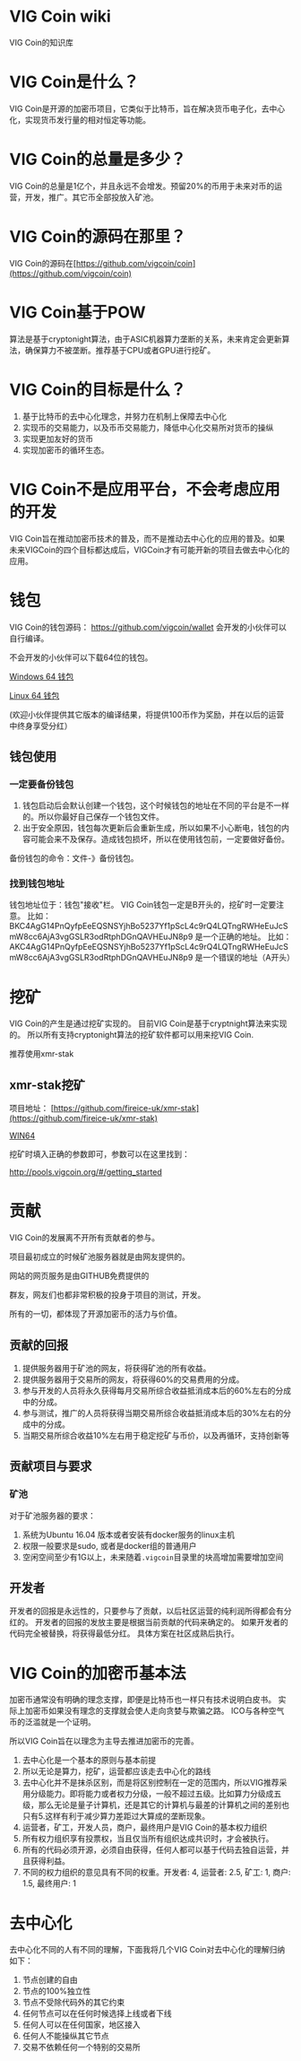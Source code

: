 # VIG Coin wiki
VIG Coin的知识库

# VIG Coin是什么？

VIG Coin是开源的加密币项目，它类似于比特币，旨在解决货币电子化，去中心化，实现货币发行量的相对恒定等功能。

# VIG Coin的总量是多少？

VIG Coin的总量是1亿个，并且永远不会增发。预留20%的币用于未来对币的运营，开发，推广。其它币全部投放入矿池。


# VIG Coin的源码在那里？

VIG Coin的源码在[https://github.com/vigcoin/coin](https://github.com/vigcoin/coin)

# VIG Coin基于POW

算法是基于cryptonight算法，由于ASIC机器算力垄断的关系，未来肯定会更新算法，确保算力不被垄断。推荐基于CPU或者GPU进行挖矿。

# VIG Coin的目标是什么？

1. 基于比特币的去中心化理念，并努力在机制上保障去中心化
2. 实现币的交易能力，以及币币交易能力，降低中心化交易所对货币的操纵
3. 实现更加友好的货币
4. 实现加密币的循环生态。

# VIG Coin不是应用平台，不会考虑应用的开发

VIG Coin旨在推动加密币技术的普及，而不是推动去中心化的应用的普及。如果未来VIGCoin的四个目标都达成后，VIGCoin才有可能开新的项目去做去中心化的应用。

# 钱包

VIG Coin的钱包源码：
https://github.com/vigcoin/wallet
会开发的小伙伴可以自行编译。

不会开发的小伙伴可以下载64位的钱包。

[Windows 64 钱包](https://github.com/vigcoin/wallet/releases/download/1.0.0-a1/vigcoin-windows-64.zip)


[Linux 64 钱包](https://github.com/vigcoin/wallet/releases/download/1.0.0-a1/vigcoin-linux-64.zip)

(欢迎小伙伴提供其它版本的编译结果，将提供100币作为奖励，并在以后的运营中终身享受分红）

## 钱包使用

### 一定要备份钱包

1. 钱包启动后会默认创建一个钱包，这个时候钱包的地址在不同的平台是不一样的。所以你最好自己保存一个钱包文件。
2. 出于安全原因，钱包每次更新后会重新生成，所以如果不小心断电，钱包的内容可能会来不及保存。造成钱包损坏，所以在使用钱包前，一定要做好备份。

备份钱包的命令：文件-》备份钱包。

### 找到钱包地址

钱包地址位于：钱包"接收"栏。
VIG Coin钱包一定是B开头的，挖矿时一定要注意。
比如：BKC4AgG14PnQyfpEeEQSNSYjhBo5237Yf1pScL4c9rQ4LQTngRWHeEuJcSmW8cc6AjA3vgGSLR3odRtphDGnQAVHEuJN8p9
是一个正确的地址。
比如：AKC4AgG14PnQyfpEeEQSNSYjhBo5237Yf1pScL4c9rQ4LQTngRWHeEuJcSmW8cc6AjA3vgGSLR3odRtphDGnQAVHEuJN8p9
是一个错误的地址（A开头）

# 挖矿

VIG Coin的产生是通过挖矿实现的。
目前VIG Coin是基于cryptnight算法来实现的。
所以所有支持cryptonight算法的挖矿软件都可以用来挖VIG Coin.

推荐使用xmr-stak

## xmr-stak挖矿

项目地址：
[https://github.com/fireice-uk/xmr-stak](https://github.com/fireice-uk/xmr-stak)

[WIN64](https://github.com/fireice-uk/xmr-stak/releases/download/2.4.5/xmr-stak-win64.zip)

挖矿时填入正确的参数即可，参数可以在这里找到：

http://pools.vigcoin.org/#/getting_started

# 贡献

VIG Coin的发展离不开所有贡献者的参与。

项目最初成立的时候矿池服务器就是由网友提供的。

网站的网页服务是由GITHUB免费提供的

群友，网友们也都非常积极的投身于项目的测试，开发。

所有的一切，都体现了开源加密币的活力与价值。

## 贡献的回报

1. 提供服务器用于矿池的网友，将获得矿池的所有收益。
2. 提供服务器用于交易所的网友，将获得60%的交易费用的分成。
3. 参与开发的人员将永久获得每月交易所综合收益抵消成本后的60%左右的分成中的分成。
4. 参与测试，推广的人员将获得当期交易所综合收益抵消成本后的30%左右的分成中的分成。
5. 当期交易所综合收益10%左右用于稳定挖矿与币价，以及再循环，支持创新等


## 贡献项目与要求

### 矿池
对于矿池服务器的要求：
1. 系统为Ubuntu 16.04 版本或者安装有docker服务的linux主机
2. 权限一般要求是sudo, 或者是docker组的普通用户
3. 空闲空间至少有1G以上，未来随着`.vigcoin`目录里的块高增加需要增加空间

## 开发者

开发者的回报是永远性的，只要参与了贡献，以后社区运营的纯利润所得都会有分红的。
开发者的回报的发放主要是根据当前贡献的代码来确定的。
如果开发者的代码完全被替换，将获得最低分红。
具体方案在社区成熟后执行。


# VIG Coin的加密币基本法

加密币通常没有明确的理念支撑，即便是比特币也一样只有技术说明白皮书。
实际上加密币如果没有理念的支撑就会使人走向贪婪与欺骗之路。
ICO与各种空气币的泛滥就是一个证明。

所以VIG Coin旨在以理念为主导去推进加密币的完善。

1. 去中心化是一个基本的原则与基本前提
2. 所以无论是算力，挖矿，运营都应该走去中心化的路线
3. 去中心化并不是抹杀区别，而是将区别控制在一定的范围内，所以VIG推荐采用分级能力。即将能力或者权力分级，一般不超过五级。比如算力分级成五级，那么无论是量子计算机，还是其它的计算机与最差的计算机之间的差别也只有5.这样有利于减少算力差距过大算成的垄断现象。
4. 运营者，矿工，开发人员，商户，最终用户是VIG Coin的基本权力组织
5. 所有权力组织享有投票权，当且仅当所有组织达成共识时，才会被执行。
6. 所有的代码必须开源，必须自由获得，任何人都可以基于代码去独自运营，并且获得利益。
7. 不同的权力组织的意见具有不同的权重。开发者: 4, 运营者: 2.5, 矿工: 1, 商户: 1.5, 最终用户: 1

# 去中心化

去中心化不同的人有不同的理解，下面我将几个VIG Coin对去中心化的理解归纳如下：

1. 节点创建的自由
2. 节点的100%独立性
3. 节点不受除代码外的其它约束
4. 任何节点可以在任何时候选择上线或者下线
5. 任何人可以在任何国家，地区接入
6. 任何人不能操纵其它节点
7. 交易不依赖任何一个特别的交易所







